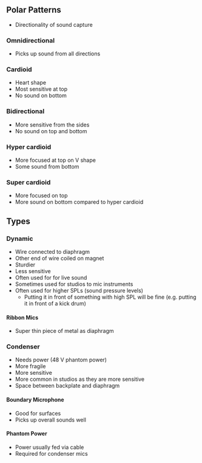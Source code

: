 ## Polar Patterns 
- Directionality of sound capture
### Omnidirectional
- Picks up sound from all directions
### Cardioid
- Heart shape
- Most sensitive at top
- No sound on bottom
### Bidirectional
- More sensitive from the sides
- No sound on top and bottom
### Hyper cardioid
- More focused at top on V shape
- Some sound from bottom
### Super cardioid
- More focused on top
- More sound on bottom compared to hyper cardioid
## Types
### Dynamic
- Wire connected to diaphragm
- Other end of wire coiled on magnet
- Sturdier
- Less sensitive
- Often used for for live sound
- Sometimes used for studios to mic instruments
- Often used for higher SPLs (sound pressure levels)
	- Putting it in front of something with high SPL will be fine (e.g. putting it in front of a kick drum)
#### Ribbon Mics
- Super thin piece of metal as diaphragm
### Condenser
- Needs power (48 V  phantom power)
- More fragile
- More sensitive
- More common in studios as they are more sensitive
- Space between backplate and diaphragm
#### Boundary Microphone
- Good for surfaces
- Picks up overall sounds well
#### Phantom Power
- Power usually fed via cable
- Required for condenser mics 